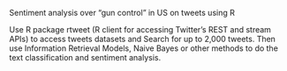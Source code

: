 Sentiment analysis over “gun control”  in US on tweets using R

Use R package rtweet (R client for accessing Twitter’s REST and stream APIs) to access tweets datasets and Search for up to 2,000 tweets. Then use Information Retrieval Models, Naive Bayes or other methods to do the text classification and sentiment analysis.
